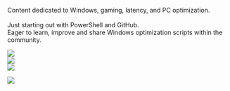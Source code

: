 
Content dedicated to Windows, gaming, latency, and PC optimization.<br><br>Just starting out with PowerShell and GitHub.  <br>Eager to learn, improve and share Windows optimization scripts within the community.





![](https://github-readme-stats.vercel.app/api?username=fr33thytweaks&theme=dark&hide_border=false&include_all_commits=true&count_private=false)<br/>
![](https://github-readme-streak-stats.herokuapp.com/?user=fr33thytweaks&theme=dark&hide_border=false)<br/>
![](https://github-readme-stats.vercel.app/api/top-langs/?username=fr33thytweaks&theme=dark&hide_border=false&include_all_commits=true&count_private=false&layout=compact)

[![](https://visitcount.itsvg.in/api?id=fr33thytweaks&icon=0&color=0)](https://visitcount.itsvg.in)

